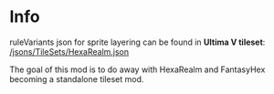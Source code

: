# Info

ruleVariants json for sprite layering can be found in **Ultima V tileset**: [/jsons/TileSets/HexaRealm.json](https://github.com/hackedpassword/UltimaV-retroset/blob/main/jsons/TileSets/HexaRealm.json)

The goal of this mod is to do away with HexaRealm and FantasyHex becoming a standalone tileset mod.
